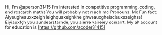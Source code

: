 Hi, I’m @aperson31415
 I’m interested in competitive programming, coding, and research maths
 You will probably not reach me
 Pronouns: Me
 Fun fact: Aiyeugheauxxzeigh leighquaxeighkhe ghweauxgheiscieuxszeighse! Eiyiauxfgh you aundearstarnde, you aierre vaireiey scmarrt.
 My alt account for education is [https://github.com/acoder31415]
